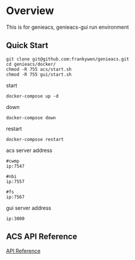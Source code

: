# Overview
This is for genieacs, genieacs-gui run environment

## Quick Start
```
git clone git@github.com:frankywen/genieacs.git
cd genieacs/docker/
chmod -R 755 acs/start.sh
chmod -R 755 gui/start.sh
```

start
```
docker-compose up -d
```

down
```
docker-compose down 
```

restart
```
docker-compose restart
```

acs server address
```
#cwmp
ip:7547

#nbi
ip:7557

#fs
ip:7567
```

gui server address
```
ip:3000
```

## ACS API Reference
[API Reference](https://github.com/genieacs/genieacs/wiki/API-Reference)
